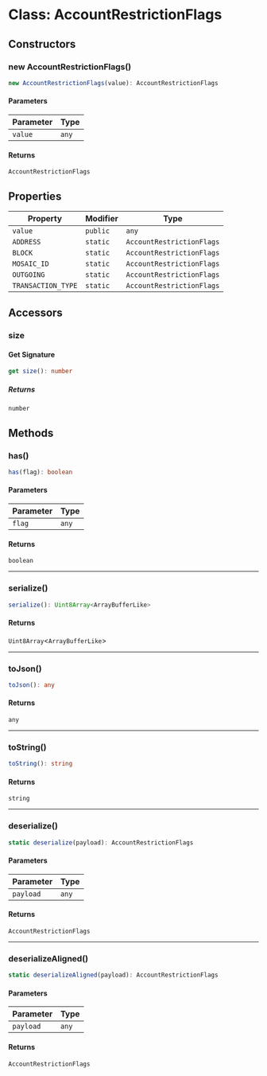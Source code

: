 # Class: AccountRestrictionFlags

## Constructors

### new AccountRestrictionFlags()

```ts
new AccountRestrictionFlags(value): AccountRestrictionFlags
```

#### Parameters

| Parameter | Type |
| ------ | ------ |
| `value` | `any` |

#### Returns

`AccountRestrictionFlags`

## Properties

| Property | Modifier | Type |
| ------ | ------ | ------ |
| <a id="value"></a> `value` | `public` | `any` |
| <a id="address"></a> `ADDRESS` | `static` | `AccountRestrictionFlags` |
| <a id="block"></a> `BLOCK` | `static` | `AccountRestrictionFlags` |
| <a id="mosaic_id"></a> `MOSAIC_ID` | `static` | `AccountRestrictionFlags` |
| <a id="outgoing"></a> `OUTGOING` | `static` | `AccountRestrictionFlags` |
| <a id="transaction_type"></a> `TRANSACTION_TYPE` | `static` | `AccountRestrictionFlags` |

## Accessors

### size

#### Get Signature

```ts
get size(): number
```

##### Returns

`number`

## Methods

### has()

```ts
has(flag): boolean
```

#### Parameters

| Parameter | Type |
| ------ | ------ |
| `flag` | `any` |

#### Returns

`boolean`

***

### serialize()

```ts
serialize(): Uint8Array<ArrayBufferLike>
```

#### Returns

`Uint8Array`&lt;`ArrayBufferLike`&gt;

***

### toJson()

```ts
toJson(): any
```

#### Returns

`any`

***

### toString()

```ts
toString(): string
```

#### Returns

`string`

***

### deserialize()

```ts
static deserialize(payload): AccountRestrictionFlags
```

#### Parameters

| Parameter | Type |
| ------ | ------ |
| `payload` | `any` |

#### Returns

`AccountRestrictionFlags`

***

### deserializeAligned()

```ts
static deserializeAligned(payload): AccountRestrictionFlags
```

#### Parameters

| Parameter | Type |
| ------ | ------ |
| `payload` | `any` |

#### Returns

`AccountRestrictionFlags`

